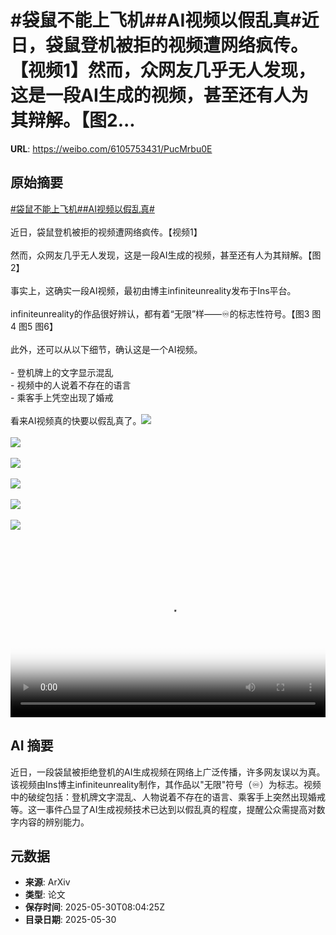 # #袋鼠不能上飞机##AI视频以假乱真#近日，袋鼠登机被拒的视频遭网络疯传。【视频1】然而，众网友几乎无人发现，这是一段AI生成的视频，甚至还有人为其辩解。【图2...

**URL**: https://weibo.com/6105753431/PucMrbu0E

## 原始摘要

<a href="https://m.weibo.cn/search?containerid=231522type%3D1%26t%3D10%26q%3D%23%E8%A2%8B%E9%BC%A0%E4%B8%8D%E8%83%BD%E4%B8%8A%E9%A3%9E%E6%9C%BA%23&amp;extparam=%23%E8%A2%8B%E9%BC%A0%E4%B8%8D%E8%83%BD%E4%B8%8A%E9%A3%9E%E6%9C%BA%23" data-hide=""><span class="surl-text">#袋鼠不能上飞机#</span></a><a href="https://m.weibo.cn/search?containerid=231522type%3D1%26t%3D10%26q%3D%23AI%E8%A7%86%E9%A2%91%E4%BB%A5%E5%81%87%E4%B9%B1%E7%9C%9F%23&amp;extparam=%23AI%E8%A7%86%E9%A2%91%E4%BB%A5%E5%81%87%E4%B9%B1%E7%9C%9F%23" data-hide=""><span class="surl-text">#AI视频以假乱真#</span></a><br><br>近日，袋鼠登机被拒的视频遭网络疯传。【视频1】<br><br>然而，众网友几乎无人发现，这是一段AI生成的视频，甚至还有人为其辩解。【图2】<br><br>事实上，这确实一段AI视频，最初由博主infiniteunreality发布于Ins平台。<br><br>infiniteunreality的作品很好辨认，都有着“无限”样——♾️的标志性符号。【图3 图4 图5 图6】<br><br>此外，还可以从以下细节，确认这是一个AI视频。<br><br>- 登机牌上的文字显示混乱<br>- 视频中的人说着不存在的语言<br>- 乘客手上凭空出现了婚戒<br><br>看来AI视频真的快要以假乱真了。<img style="" src="https://tvax4.sinaimg.cn/large/006Fd7o3ly1i1xfx3a7cvj30k00zkdhc.jpg" referrerpolicy="no-referrer"><br><br><img style="" src="https://tvax3.sinaimg.cn/large/006Fd7o3gy1i1xfwmkzx9j31e618skbg.jpg" referrerpolicy="no-referrer"><br><br><img style="" src="https://tvax2.sinaimg.cn/large/006Fd7o3gy1i1xfwo806qj30p10zkngn.jpg" referrerpolicy="no-referrer"><br><br><img style="" src="https://tvax3.sinaimg.cn/large/006Fd7o3gy1i1xfwpf45cj30u01a4dzv.jpg" referrerpolicy="no-referrer"><br><br><img style="" src="https://tvax2.sinaimg.cn/large/006Fd7o3gy1i1xfwqcbnrj30ne0zkar8.jpg" referrerpolicy="no-referrer"><br><br><img style="" src="https://tvax2.sinaimg.cn/large/006Fd7o3gy1i1xfwrmiglj30u01am14j.jpg" referrerpolicy="no-referrer"><br><br><br clear="both"><div style="clear: both"></div><video controls="controls" poster="https://tvax2.sinaimg.cn/orj480/006Fd7o3ly1i1xfx2tcjjj30k00zkdhc.jpg" style="width: 100%"><source src="https://f.video.weibocdn.com/o0/mV8kGSvjlx08oEagMnDy010412004hVe0E010.mp4?label=mp4_720p&amp;template=720x1280.24.0&amp;ori=0&amp;ps=1CwnkDw1GXwCQx&amp;Expires=1748595756&amp;ssig=TQUpWK8BEf&amp;KID=unistore,video"><source src="https://f.video.weibocdn.com/o0/7W5AdiBklx08oEagHuWc010412002C380E010.mp4?label=mp4_hd&amp;template=540x960.24.0&amp;ori=0&amp;ps=1CwnkDw1GXwCQx&amp;Expires=1748595756&amp;ssig=FNz9ijjOfm&amp;KID=unistore,video"><source src="https://f.video.weibocdn.com/o0/Ig0vyWhflx08oEaghGFa010412001wa40E010.mp4?label=mp4_ld&amp;template=360x640.24.0&amp;ori=0&amp;ps=1CwnkDw1GXwCQx&amp;Expires=1748595756&amp;ssig=WItJj0rhJd&amp;KID=unistore,video"><p>视频无法显示，请前往<a href="https://video.weibo.com/show?fid=1034%3A5171988642332709" target="_blank" rel="noopener noreferrer">微博视频</a>观看。</p></video>

## AI 摘要

近日，一段袋鼠被拒绝登机的AI生成视频在网络上广泛传播，许多网友误以为真。该视频由Ins博主infiniteunreality制作，其作品以"无限"符号（♾️）为标志。视频中的破绽包括：登机牌文字混乱、人物说着不存在的语言、乘客手上突然出现婚戒等。这一事件凸显了AI生成视频技术已达到以假乱真的程度，提醒公众需提高对数字内容的辨别能力。

## 元数据

- **来源**: ArXiv
- **类型**: 论文
- **保存时间**: 2025-05-30T08:04:25Z
- **目录日期**: 2025-05-30
